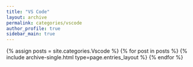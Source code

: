 ```yaml
---
title: "VS Code"
layout: archive
permalink: categories/vscode
author_profile: true
sidebar_main: true
---
```


{% assign posts = site.categories.Vscode %}
{% for post in posts %} {% include archive-single.html type=page.entries_layout %} {% endfor %}